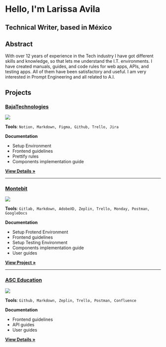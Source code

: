 # Hello,  I'm Larissa Avila
## Technical Writer, based in México


## Abstract
With over 12 years of experience in the Tech industry I have got different skills and knowledge, so that lets me understand the I.T. environments.
I have created manuals, guides, and code rules for web apps, APIs, and testing apps. All of them have been satisfactory and useful.
I am very interested in Prompt Engineering and all related to A.I.



## Projects

### [BajaTechnologies](https://bajatechnologies.com/ "BajaTechnologies")

![](https://pandao.github.io/editor.md/examples/images/8.jpg)


**Tools**: `Notion, Markdown, Figma, Github, Trello, Jira`

**Documentation**
- Setup Environment
- Frontend guidelines
- Prettify rules
- Components implementation guide



 **[View Details »](/bajatechnologies/details.md "bajatechnologies")**


---------


### [Montebit](https://Montebit.com/ "Montebit")

![](https://pandao.github.io/editor.md/examples/images/8.jpg)


**Tools**: `Gitlab, Markdown, AdobeXD, Zeplin, Trello, Monday, Postman, GoogleDocs`

**Documentation**
- Setup Frotend Environment
- Frontend guidelines
- Setup Testing Environment
- Components implementation guide
- User guides


 **[View Project »](/montebit/details.md "montebit")**



---------


### [ASC Education](https://asc.education/ "ASC Education")

![](https://pandao.github.io/editor.md/examples/images/8.jpg)


**Tools**: `Github, Markdown, Zeplin, Trello, Postman, Confluence`

**Documentation**
- Frontend guidelines
- API guides
- User guides




 **[View Details »](/asceducation/details.md "asceducation")**


